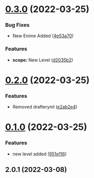 # [0.3.0](https://github.com/Hussein-Attie/BugFixing3/compare/v0.2.0...v0.3.0) (2022-03-25)


### Bug Fixes

* New Enime Added ([4e53a70](https://github.com/Hussein-Attie/BugFixing3/commit/4e53a70851595e24bbdffe166e52ed0b8d1ed078))


### Features

* **scope:** New Level ([d2035b2](https://github.com/Hussein-Attie/BugFixing3/commit/d2035b2adfff332c58bd26ad1ae3f85f60357f24))



# [0.2.0](https://github.com/Hussein-Attie/BugFixing3/compare/v0.1.0...v0.2.0) (2022-03-25)


### Features

* Removed drafteryml ([e2ab2e4](https://github.com/Hussein-Attie/BugFixing3/commit/e2ab2e4b6519d292de0cd9775cf4f5633604fc8c))



# [0.1.0](https://github.com/Hussein-Attie/BugFixing3/compare/v2.0.1...v0.1.0) (2022-03-25)


### Features

* new level added ([951e116](https://github.com/Hussein-Attie/BugFixing3/commit/951e1164bddcaffc3b765f3e43a58c361e81c306))



## 2.0.1 (2022-03-08)



